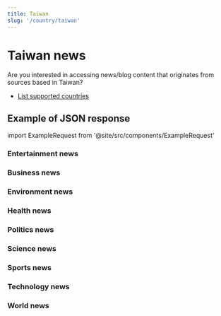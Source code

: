 ```yaml
---
title: Taiwan
slug: '/country/taiwan'
---
```


# Taiwan news

Are you interested in accessing news/blog content that originates from sources based in Taiwan?

- [List supported countries](/get-articles/countries)

## Example of JSON response

import ExampleRequest from '@site/src/components/ExampleRequest'

### Entertainment news
<ExampleRequest url="https://api.apitube.io/v1/news/articles?limit=2&category=news/Arts_and_Entertainment&language=tw"></ExampleRequest>

### Business news
<ExampleRequest url="https://api.apitube.io/v1/news/articles?limit=2&category=news/Business&language=tw"></ExampleRequest>

### Environment news
<ExampleRequest url="https://api.apitube.io/v1/news/articles?limit=2&category=news/Environment&language=tw"></ExampleRequest>

### Health news
<ExampleRequest url="https://api.apitube.io/v1/news/articles?limit=2&category=news/Health&language=tw"></ExampleRequest>

### Politics news
<ExampleRequest url="https://api.apitube.io/v1/news/articles?limit=2&category=news/Politics&language=tw"></ExampleRequest>

### Science news
<ExampleRequest url="https://api.apitube.io/v1/news/articles?limit=2&category=news/Science&language=tw"></ExampleRequest>

### Sports news
<ExampleRequest url="https://api.apitube.io/v1/news/articles?limit=2&category=news/Sports&language=tw"></ExampleRequest>

### Technology news
<ExampleRequest url="https://api.apitube.io/v1/news/articles?limit=2&category=news/Technology&language=tw"></ExampleRequest>

### World news
<ExampleRequest url="https://api.apitube.io/v1/news/articles?limit=2&category=news/World&language=tw"></ExampleRequest>
